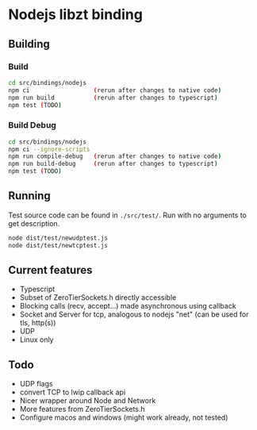 # Nodejs libzt binding

## Building

### Build

```bash
cd src/bindings/nodejs
npm ci                  (rerun after changes to native code)
npm run build           (rerun after changes to typescript)
npm test (TODO)
```

### Build Debug

```bash
cd src/bindings/nodejs
npm ci --ignore-scripts
npm run compile-debug   (rerun after changes to native code)
npm run build-debug     (rerun after changes to typescript)
npm test (TODO)
```

## Running

Test source code can be found in `./src/test/`.
Run with no arguments to get description.

```bash
node dist/test/newudptest.js
node dist/test/newtcptest.js
```

## Current features

- Typescript
- Subset of ZeroTierSockets.h directly accessible
- Blocking calls (recv, accept...) made asynchronous using callback
- Socket and Server for tcp, analogous to nodejs "net" (can be used for tls, http(s))
- UDP
- Linux only

## Todo

- UDP flags
- convert TCP to lwip callback api
- Nicer wrapper around Node and Network
- More features from ZeroTierSockets.h
- Configure macos and windows (might work already, not tested)
